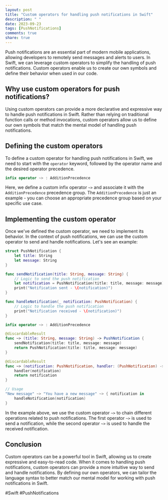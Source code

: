 ```yaml
---
layout: post
title: "Custom operators for handling push notifications in Swift"
description: " "
date: 2023-09-23
tags: [PushNotifications]
comments: true
share: true
---
```


Push notifications are an essential part of modern mobile applications, allowing developers to remotely send messages and alerts to users. In Swift, we can leverage custom operators to simplify the handling of push notifications. Custom operators enable us to create our own symbols and define their behavior when used in our code.

## Why use custom operators for push notifications?

Using custom operators can provide a more declarative and expressive way to handle push notifications in Swift. Rather than relying on traditional function calls or method invocations, custom operators allow us to define our own symbols that match the mental model of handling push notifications.

## Defining the custom operators

To define a custom operator for handling push notifications in Swift, we need to start with the `operator` keyword, followed by the operator name and the desired operator precedence.

```swift
infix operator ~> : AdditionPrecedence
```

Here, we define a custom infix operator `~>` and associate it with the `AdditionPrecedence` precedence group. The `AdditionPrecedence` is just an example - you can choose an appropriate precedence group based on your specific use case.

## Implementing the custom operator

Once we've defined the custom operator, we need to implement its behavior. In the context of push notifications, we can use the custom operator to send and handle notifications. Let's see an example:

```swift
struct PushNotification {
    let title: String
    let message: String
}

func sendNotification(title: String, message: String) {
    // Logic to send the push notification
    let notification = PushNotification(title: title, message: message)
    print("Notification sent - \(notification)")
}

func handleNotification(_ notification: PushNotification) {
    // Logic to handle the push notification
    print("Notification received - \(notification)")
}

infix operator ~> : AdditionPrecedence

@discardableResult
func ~> (title: String, message: String) -> PushNotification {
    sendNotification(title: title, message: message)
    return PushNotification(title: title, message: message)
}

@discardableResult
func ~> (notification: PushNotification, handler: (PushNotification) -> Void) -> PushNotification {
    handler(notification)
    return notification
}

// Usage
"New message" ~> "You have a new message" ~> { notification in
    handleNotification(notification)
}
```

In the example above, we use the custom operator `~>` to chain different operations related to push notifications. The first operator `~>` is used to send a notification, while the second operator `~>` is used to handle the received notification.

## Conclusion

Custom operators can be a powerful tool in Swift, allowing us to create expressive and easy-to-read code. When it comes to handling push notifications, custom operators can provide a more intuitive way to send and handle notifications. By defining our own operators, we can tailor the language syntax to better match our mental model for working with push notifications in Swift.

#Swift #PushNotifications